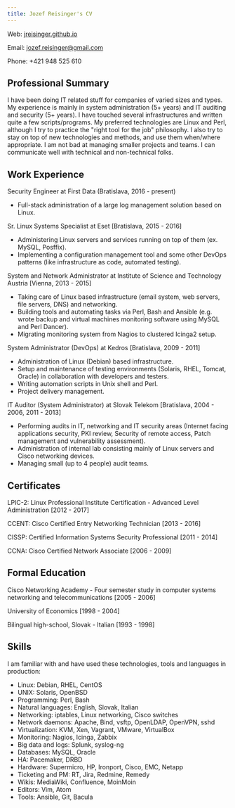 ```yaml
---
title: Jozef Reisinger's CV
---
```


Web: [jreisinger.github.io](http://jreisinger.github.io)

Email: <jozef.reisinger@gmail.com>

Phone: +421 948 525 610

Professional Summary
--------------------

I have been doing IT related stuff for companies of varied sizes and types. My experience is mainly in system administration (5+ years) and IT auditing and security (5+ years). I have touched several infrastructures and written quite a few scripts/programs. My preferred technologies are Linux and Perl, although I try to practice the "right tool for the job" philosophy. I also try to stay on top of new technologies and methods, and use them when/where appropriate. I am not bad at managing smaller projects and teams. I can communicate well with technical and non-technical folks.

Work Experience
---------------

Security Engineer
at First Data (Bratislava, 2016 - present)

* Full-stack administration of a large log management solution based on Linux.

Sr. Linux Systems Specialist
at Eset [Bratislava, 2015 - 2016]

* Administering Linux servers and services running on top of them (ex. MySQL,
  Posffix).
* Implementing a configuration management tool and some other DevOps patterns
  (like infrastructure as code, automated testing).

System and Network Administrator
at Institute of Science and Technology Austria [Vienna, 2013 - 2015]

* Taking care of Linux based infrastructure (email system, web servers, file
  servers, DNS) and networking.
* Building tools and automating tasks via Perl, Bash and Ansible (e.g. wrote backup and virtual machines monitoring software using MySQL and Perl Dancer).
* Migrating monitoring system from Nagios to clustered Icinga2 setup.

System Administrator (DevOps)
at Kedros [Bratislava, 2009 - 2011]

* Administration of Linux (Debian) based infrastructure.
* Setup and maintenance of testing environments (Solaris, RHEL, Tomcat, Oracle)
  in collaboration with developers and testers.
* Writing automation scripts in Unix shell and Perl.
* Project delivery management.

IT Auditor (System Administrator)
at Slovak Telekom [Bratislava, 2004 - 2006, 2011 - 2013]

* Performing audits in IT, networking and IT security areas (Internet facing
  applications security, PKI review, Security of remote access, Patch 
  management and vulnerability assessment).
* Administration of internal lab consisting mainly of Linux servers and Cisco
  networking devices.
* Managing small (up to 4 people) audit teams.

Certificates
------------

LPIC-2: Linux Professional Institute Certification - Advanced Level
Administration [2012 - 2017]

CCENT: Cisco Certified Entry Networking Technician [2013 - 2016]

CISSP: Certified Information Systems Security Professional [2011 - 2014]

CCNA: Cisco Certified Network Associate [2006 - 2009]

Formal Education
----------------

Cisco Networking Academy - Four semester study in computer systems networking 
and telecommunications [2005 - 2006]

University of Economics [1998 - 2004]

Bilingual high-school, Slovak - Italian [1993 - 1998]

Skills
------

I am familiar with and have used these technologies, tools and languages in
production:

* Linux: Debian, RHEL, CentOS
* UNIX: Solaris, OpenBSD
* Programming: Perl, Bash
* Natural languages: English, Slovak, Italian
* Networking: iptables, Linux networking, Cisco switches
* Network daemons: Apache, Bind, vsftp, OpenLDAP, OpenVPN, sshd
* Virtualization: KVM, Xen, Vagrant, VMware, VirtualBox
* Monitoring: Nagios, Icinga, Zabbix
* Big data and logs: Splunk, syslog-ng
* Databases: MySQL, Oracle
* HA: Pacemaker, DRBD
* Hardware: Supermicro, HP, Ironport, Cisco, EMC, Netapp
* Ticketing and PM: RT, Jira, Redmine, Remedy
* Wikis: MediaWiki, Confluence, MoinMoin
* Editors: Vim, Atom
* Tools: Ansible, Git, Bacula 

